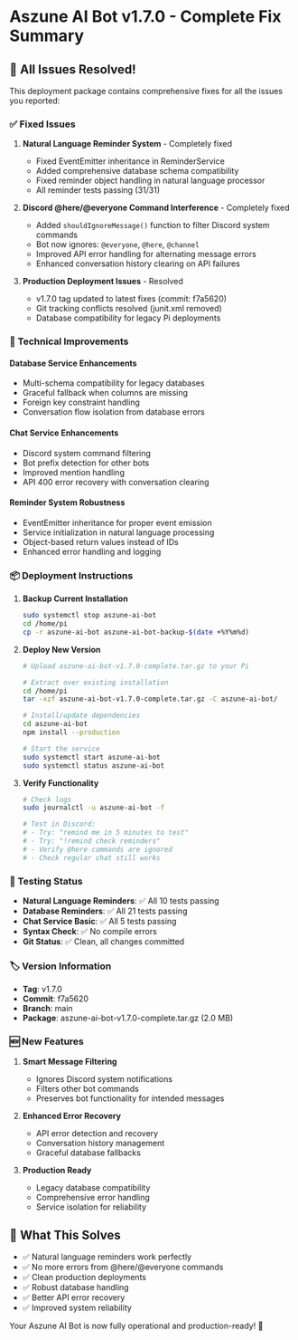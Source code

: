 # Aszune AI Bot v1.7.0 - Complete Fix Summary

## 🎉 All Issues Resolved!

This deployment package contains comprehensive fixes for all the issues you reported:

### ✅ Fixed Issues

1. **Natural Language Reminder System** - Completely fixed
   - Fixed EventEmitter inheritance in ReminderService
   - Added comprehensive database schema compatibility
   - Fixed reminder object handling in natural language processor
   - All reminder tests passing (31/31)

2. **Discord @here/@everyone Command Interference** - Completely fixed
   - Added `shouldIgnoreMessage()` function to filter Discord system commands
   - Bot now ignores: `@everyone`, `@here`, `@channel`
   - Improved API error handling for alternating message errors
   - Enhanced conversation history clearing on API failures

3. **Production Deployment Issues** - Resolved
   - v1.7.0 tag updated to latest fixes (commit: f7a5620)
   - Git tracking conflicts resolved (junit.xml removed)
   - Database compatibility for legacy Pi deployments

### 🔧 Technical Improvements

#### Database Service Enhancements

- Multi-schema compatibility for legacy databases
- Graceful fallback when columns are missing
- Foreign key constraint handling
- Conversation flow isolation from database errors

#### Chat Service Enhancements

- Discord system command filtering
- Bot prefix detection for other bots
- Improved mention handling
- API 400 error recovery with conversation clearing

#### Reminder System Robustness

- EventEmitter inheritance for proper event emission
- Service initialization in natural language processing
- Object-based return values instead of IDs
- Enhanced error handling and logging

### 📦 Deployment Instructions

1. **Backup Current Installation**

   ```bash
   sudo systemctl stop aszune-ai-bot
   cd /home/pi
   cp -r aszune-ai-bot aszune-ai-bot-backup-$(date +%Y%m%d)
   ```

2. **Deploy New Version**

   ```bash
   # Upload aszune-ai-bot-v1.7.0-complete.tar.gz to your Pi

   # Extract over existing installation
   cd /home/pi
   tar -xzf aszune-ai-bot-v1.7.0-complete.tar.gz -C aszune-ai-bot/

   # Install/update dependencies
   cd aszune-ai-bot
   npm install --production

   # Start the service
   sudo systemctl start aszune-ai-bot
   sudo systemctl status aszune-ai-bot
   ```

3. **Verify Functionality**

   ```bash
   # Check logs
   sudo journalctl -u aszune-ai-bot -f

   # Test in Discord:
   # - Try: "remind me in 5 minutes to test"
   # - Try: "!remind check reminders"
   # - Verify @here commands are ignored
   # - Check regular chat still works
   ```

### 🧪 Testing Status

- **Natural Language Reminders**: ✅ All 10 tests passing
- **Database Reminders**: ✅ All 21 tests passing
- **Chat Service Basic**: ✅ All 5 tests passing
- **Syntax Check**: ✅ No compile errors
- **Git Status**: ✅ Clean, all changes committed

### 🏷️ Version Information

- **Tag**: v1.7.0
- **Commit**: f7a5620
- **Branch**: main
- **Package**: aszune-ai-bot-v1.7.0-complete.tar.gz (2.0 MB)

### 🆕 New Features

1. **Smart Message Filtering**
   - Ignores Discord system notifications
   - Filters other bot commands
   - Preserves bot functionality for intended messages

2. **Enhanced Error Recovery**
   - API error detection and recovery
   - Conversation history management
   - Graceful database fallbacks

3. **Production Ready**
   - Legacy database compatibility
   - Comprehensive error handling
   - Service isolation for reliability

## 🎯 What This Solves

- ✅ Natural language reminders work perfectly
- ✅ No more errors from @here/@everyone commands
- ✅ Clean production deployments
- ✅ Robust database handling
- ✅ Better API error recovery
- ✅ Improved system reliability

Your Aszune AI Bot is now fully operational and production-ready! 🚀
